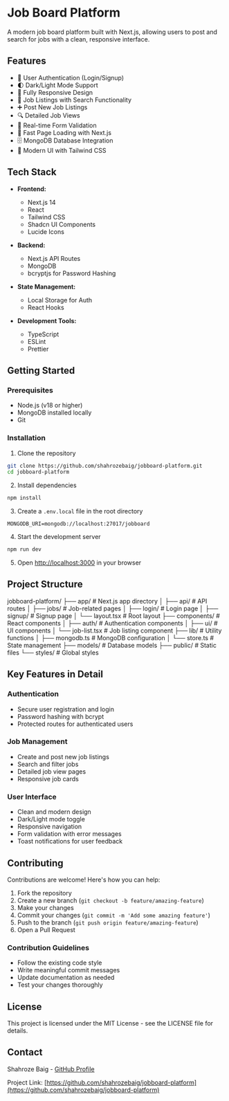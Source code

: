 # Job Board Platform

A modern job board platform built with Next.js, allowing users to post and search for jobs with a clean, responsive interface.

## Features

- 🔐 User Authentication (Login/Signup)
- 🌓 Dark/Light Mode Support
- 📱 Fully Responsive Design
- 💼 Job Listings with Search Functionality
- ➕ Post New Job Listings
- 🔍 Detailed Job Views
- 🎯 Real-time Form Validation
- 🚀 Fast Page Loading with Next.js
- 🗄️ MongoDB Database Integration
- 🎨 Modern UI with Tailwind CSS

## Tech Stack

- **Frontend:**
  - Next.js 14
  - React
  - Tailwind CSS
  - Shadcn UI Components
  - Lucide Icons

- **Backend:**
  - Next.js API Routes
  - MongoDB
  - bcryptjs for Password Hashing

- **State Management:**
  - Local Storage for Auth
  - React Hooks

- **Development Tools:**
  - TypeScript
  - ESLint
  - Prettier

## Getting Started

### Prerequisites

- Node.js (v18 or higher)
- MongoDB installed locally
- Git

### Installation

1. Clone the repository
```bash
git clone https://github.com/shahrozebaig/jobboard-platform.git
cd jobboard-platform
```

2. Install dependencies
```bash
npm install
```

3. Create a `.env.local` file in the root directory
```env
MONGODB_URI=mongodb://localhost:27017/jobboard
```

4. Start the development server
```bash
npm run dev
```

5. Open [http://localhost:3000](http://localhost:3000) in your browser

## Project Structure


jobboard-platform/
├── app/ # Next.js app directory
│ ├── api/ # API routes
│ ├── jobs/ # Job-related pages
│ ├── login/ # Login page
│ ├── signup/ # Signup page
│ └── layout.tsx # Root layout
├── components/ # React components
│ ├── auth/ # Authentication components
│ ├── ui/ # UI components
│ └── job-list.tsx # Job listing component
├── lib/ # Utility functions
│ ├── mongodb.ts # MongoDB configuration
│ └── store.ts # State management
├── models/ # Database models
├── public/ # Static files
└── styles/ # Global styles





## Key Features in Detail

### Authentication
- Secure user registration and login
- Password hashing with bcrypt
- Protected routes for authenticated users

### Job Management
- Create and post new job listings
- Search and filter jobs
- Detailed job view pages
- Responsive job cards

### User Interface
- Clean and modern design
- Dark/Light mode toggle
- Responsive navigation
- Form validation with error messages
- Toast notifications for user feedback

## Contributing

Contributions are welcome! Here's how you can help:

1. Fork the repository
2. Create a new branch (`git checkout -b feature/amazing-feature`)
3. Make your changes
4. Commit your changes (`git commit -m 'Add some amazing feature'`)
5. Push to the branch (`git push origin feature/amazing-feature`)
6. Open a Pull Request

### Contribution Guidelines

- Follow the existing code style
- Write meaningful commit messages
- Update documentation as needed
- Test your changes thoroughly

## License

This project is licensed under the MIT License - see the LICENSE file for details.

## Contact

Shahroze Baig - [GitHub Profile](https://github.com/shahrozebaig)

Project Link: [https://github.com/shahrozebaig/jobboard-platform](https://github.com/shahrozebaig/jobboard-platform)
